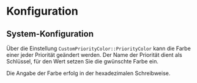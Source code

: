 # Konfiguration

## System-Konfiguration

Über die Einstellung `CustomPriorityColor::PriorityColor` kann die Farbe einer jeder Priorität geändert werden. Der Name der Priorität dient als Schlüssel, für den Wert setzen Sie die gwünschte Farbe ein.

Die Angabe der Farbe erfolg in der hexadezimalen Schreibweise.

